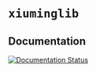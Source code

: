 # `xiuminglib`

## Documentation
[![Documentation Status](https://readthedocs.org/projects/xiuminglib/badge/?version=latest)](https://xiuminglib.readthedocs.io/en/latest/?badge=latest)
